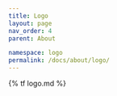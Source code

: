 ```yaml
---
title: Logo
layout: page
nav_order: 4
parent: About

namespace: logo
permalink: /docs/about/logo/
---
```

{% tf logo.md %}